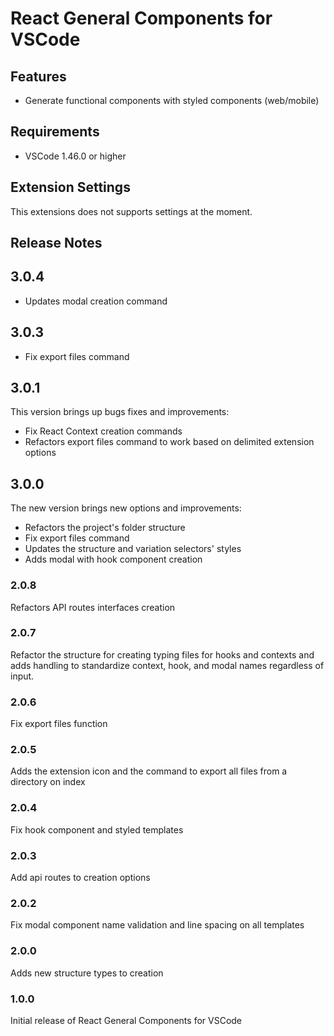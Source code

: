 # React General Components for VSCode

## Features

- Generate functional components with styled components (web/mobile)

## Requirements

- VSCode 1.46.0 or higher

## Extension Settings

This extensions does not supports settings at the moment.

## Release Notes

## 3.0.4

- Updates modal creation command

## 3.0.3

- Fix export files command

## 3.0.1

This version brings up bugs fixes and improvements:

- Fix React Context creation commands
- Refactors export files command to work based on delimited extension options

## 3.0.0

The new version brings new options and improvements:

- Refactors the project's folder structure
- Fix export files command
- Updates the structure and variation selectors' styles
- Adds modal with hook component creation

### 2.0.8

Refactors API routes interfaces creation

### 2.0.7

Refactor the structure for creating typing files for hooks and contexts and adds handling to standardize context, hook, and modal names regardless of input.

### 2.0.6

Fix export files function

### 2.0.5

Adds the extension icon and the command to export all files from a directory on index

### 2.0.4

Fix hook component and styled templates

### 2.0.3

Add api routes to creation options

### 2.0.2

Fix modal component name validation and line spacing on all templates

### 2.0.0

Adds new structure types to creation

### 1.0.0

Initial release of React General Components for VSCode
